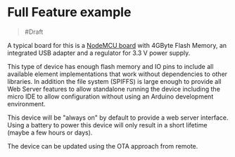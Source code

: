 # Full Feature example

> #Draft

A typical board for this is a [NodeMCU board](boards/nodemcu) with 4GByte Flash Memory, an integrated USB adapter and a regulator for 3.3 V power supply.


This type of device has enough flash memory and IO pins to include all available element implementations that work without dependencies to other libraries.
In addition the file system (SPIFFS) is large enough to provide all Web Server features to allow standalone running the device
including the micro IDE to allow configuration without using an Arduino development environment.

This device will be "always on" by default to provide a web server interface.
Using a battery to power this device will only result in a short lifetime (maybe a few hours or days). 

The device can be updated using the OTA approach from remote.
